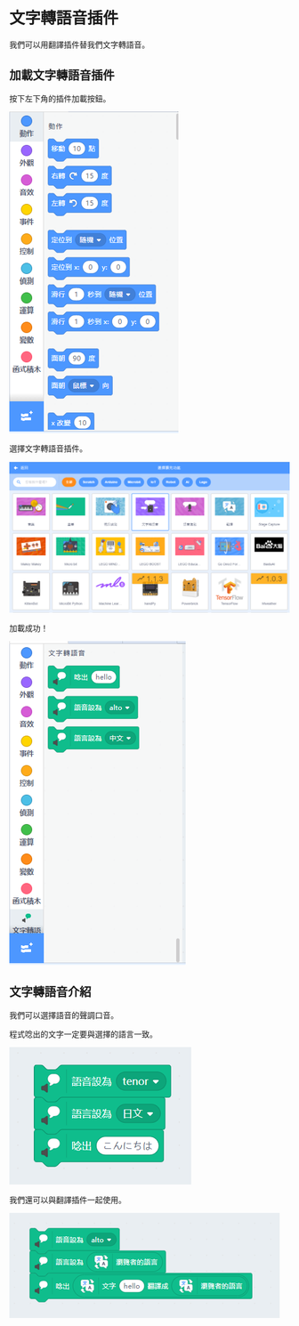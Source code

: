 # 文字轉語音插件

我們可以用翻譯插件替我們文字轉語音。

## 加載文字轉語音插件

按下左下角的插件加載按鈕。

![](./images/add.png)

選擇文字轉語音插件。

![](./images/tts1.png)

加載成功！

![](./images/tts2.png)

## 文字轉語音介紹

我們可以選擇語音的聲調口音。

程式唸出的文字一定要與選擇的語言一致。

![](./images/tts3.png)

我們還可以與翻譯插件一起使用。

![](./images/tts4.png)